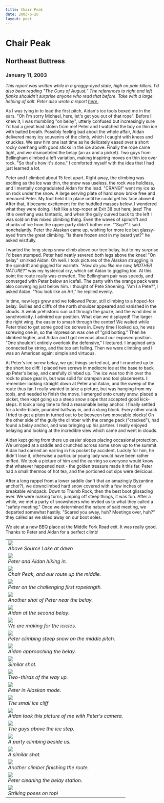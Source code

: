```yaml
---
title: Chair Peak
date: 2003-6-20
layout: post
---
```


<h1>Chair Peak</h1>
<h2>Northeast Buttress</h2>
<h3>January 11, 2003</h3>


<i>
This report was written while in a groggy-eyed state, high on pain killers. I'd also been reading "The Guns of August." The references to right and left flanks shouldn't surprise anyone who read that before. Take with a large helping of salt. Peter also wrote a report 
<a href="http://www.alpenthyme.org/alp/chairnebuttress/chairnebuttress.htm">
here
</a>.
</i>


As I was tying in to lead the first pitch, Aidan's ice tools boxed me in the
ears. "Oh I'm sorry Michael, here, let's get you out of that rope". Before I
knew it, I was mumbling "on belay", utterly confused but increasingly sure I'd
had a great lead stolen from me! Peter and I watched the boy on thin ice with
baited breath. Possibly feeling bad about the whole affair, Aidan delivered many
icy souvenirs of the climb, which I caught with knees and knuckles. We saw him
one last time as he delicately eased over a short rocky overhang with good
sticks in the ice above. Finally the rope came tight, and we dismanteled the
belay (an ax and a picket). Two guys from Bellingham climbed a left variation,
making inspiring moves on thin ice over rock. "So that's how it's done." I
comforted myself with the idea that I had just learned a lot.



Peter and I climbed about 15 feet apart. Right away, the climbing was exciting
as the ice was thin, the snow was useless, the rock was holdless, and I mentally
congradulated Aidan for the lead. "CRANG!" went my ice ax on rock under the
snow. A large serving plate of hard snow broke free and menaced Peter. My foot
held it in place until he could get his face above it. After that, it became
excitement for the huddled masses below. I wondered what they were doing. I felt
like a top-roper at Exit 38 out here, jeez! The little overhang was fantastic,
and when the gully curved back to the left I was sold on this mixed climbing
thing. Even the waves of spindrift and chunks of ice from the upper party didn't
bother me. "'Sup?" I said nonchalantly. Peter the Alaskan came up, wishing for
more ice but glassy-eyed from the great climbing. "Is there frozen snot in my
beard yet?" he asked wistfully.


I wanted the long steep snow climb above our tree belay, but to my surprise I'd
been stumped. Peter had neatly severed both legs above the knee! "On belay"
smirked Aidan. Oh well. I took pictures of the Alaskan struggling in the
spindrift and giggled for warmth. <i>"How do you like me now, MOTHER
NATURE?"</i> was my hysterical cry, which set Aidan to giggling too. At this
point the route really was crowded. The Bellingham pair was speedy, and
converged with Peter below an icefall. The party with the orange pack were also
converging just below him. I thought of Pete Shoening. "Am I a Pete?", I asked
Aidan. "You look like an Art," he replied evenly.


In time, new legs grew and we followed Peter, still climbing to a hoped-for
belay. Gullies and cliffs of the north shoulder appeared and vanished in the
clouds. A weak prehistoric sun cut through the gauze, and the wind died in
synchronicity. I admired our position. What elan we displayed! The larger the
right wing, the easier to smash through the center! We waited while Peter tried
to get some good ice screws in. Every time I looked up, he was screwing one in,
so the impression was one of "grid bolting." Then he climbed higher, and Aidan
and I got nervous about our exposed position. "One shouldn't entirely overlook
the defensive," I lectured. I imagined ants connected by string, and the top ant
falling. Then we were climbing and I was an American again: simple and virtuous.


At Peter's ice screw belay, we got things sorted out, and I crunched up to the short ice cliff.
I placed two screws in mediocre ice at the base to back up Peter's belay, and carefully climbed up.
The ice was too thin over the rock to place gear in, but was solid for crampon and tool placements.
I remember looking straight down at Peter and Aidan, and the sweep of the route thus far. I really
wanted to take a picture, but was hanging from my tools, and needed to finish the move. 
I emerged onto crusty snow, placed a picket, then kept going up a steep snow slope that accepted
good kick-steps. It took a long time to find a reasonable belay anchor. I finally settled for a
knife-blade, pounded halfway in, and a slung block. Every other crack I tried to get a piton in
turned out to be between two moveable blocks! On the other side of the gully the climber with
the orange pack ("cracked"), had found a belay anchor, and was bringing up his partner.
I really enjoyed belaying and looking at the incredible view which came and went in clouds.



Aidan kept going from there up easier slopes placing occasional protection.  We
unroped at a saddle and crunched across some snow up to the summit. Aidan had
carried an earring in his pocket by accident. Luckily for him, he didn't lose
it, otherwise a particular young lady would have been rather miffed. We took a
picture of him and the earring so everyone would know that whatever happened
next - the golden treasure made it this far. Peter had a small thermos of hot
tea, and the portioned out sips were delicious.


After a long rappel from a lower saddle (isn't that an amazingly Byzantine
anchor?), we downclimbed hard snow covered with a few inches of breakable
windpack. Down to Thumb Rock, then the best boot glissading ever. We were making
turns, jumping off steep things, it was fun. After a while, we met a party of
snowshoers who invited us to what they called a "safety meeting." Once we
determined the nature of said meeting, we departed somewhat hastily. "Scared you
away, huh? Meetings over, huh?"  they called as we skied away on our boot soles.


We ate at a new BBQ place at the Middle Fork Road exit. It was really good.
Thanks to Peter and Aidan for a perfect climb!




</td>

<td width="30%" valign=top>
<table>
<tr><td>
<a href="images/articles/trips/2003/csunrise.jpg"><img src="images/articles/trips/2003/csunrise.jpg"></a><br>
<i>Above Source Lake at dawn</i>
</td></tr>
<tr><td>
<a href="images/articles/trips/2003/onapproch.jpg"><img src="images/articles/trips/2003/onapproch.jpg"></a><br>
<i>Peter and Aidan hiking in.</i>
</td></tr>
<tr><td>
<a href="images/articles/trips/2003/demon.jpg"><img src="images/articles/trips/2003/demon.jpg"></a><br>
<i>Chair Peak, and our route up the middle.</i>
</td></tr>
<tr><td>
<a href="images/articles/trips/2003/pfirstp.jpg"><img src="images/articles/trips/2003/pfirstp.jpg"></a><br>
<i>Peter on the challenging first ropelength.</i>
</td></tr>
<tr><td>
<a href="images/articles/trips/2003/pfirstp2.jpg"><img src="images/articles/trips/2003/pfirstp2.jpg"></a><br>
<i>Another shot of Peter near the belay.</i>
</td></tr>
<tr><td>
<a href="images/articles/trips/2003/aidanbala.jpg"><img src="images/articles/trips/2003/aidanbala.jpg"></a><br>
<i>Aidan at the second belay.</i>
</td></tr>
<tr><td>
<a href="images/articles/trips/2003/towice.jpg"><img src="images/articles/trips/2003/towice.jpg"></a><br>
<i>We are making for the icicles.</i>
</td></tr>
<tr><td>
<a href="images/articles/trips/2003/thealaskan.jpg"><img src="images/articles/trips/2003/thealaskan.jpg"></a><br>
<i>Peter climbing steep snow on the middle pitch.</i>
</td></tr>
<tr><td>
<a href="images/articles/trips/2003/aidantrav.jpg"><img src="images/articles/trips/2003/aidantrav.jpg"></a><br>
<i>Aidan approaching the belay.</i>
</td></tr>
<tr><td>
<a href="images/articles/trips/2003/aidantrav2.jpg"><img src="images/articles/trips/2003/aidantrav2.jpg"></a><br>
<i>Similar shot.</i>
</td></tr>
<tr><td>
<a href="images/articles/trips/2003/aidantrav3.jpg"><img src="images/articles/trips/2003/aidantrav3.jpg"></a><br>
<i>Two-thirds of the way up.</i>
</td></tr>
<tr><td>
<a href="images/articles/trips/2003/airtrafcntrl.jpg"><img src="images/articles/trips/2003/airtrafcntrl.jpg"></a><br>
<i>Peter in Alaskan mode.</i>
</td></tr>
<tr><td>
<a href="images/articles/trips/2003/daicepart.jpg"><img src="images/articles/trips/2003/daicepart.jpg"></a><br>
<i>The small ice cliff</i>
</td></tr>
<tr><td>
<a href="images/articles/trips/2003/michaelice.jpg"><img src="images/articles/trips/2003/michaelice.jpg"></a><br>
<i>Aidan took this picture of me with Peter's camera.</i>
</td></tr>
<tr><td>
<a href="images/articles/trips/2003/mypeeps.jpg"><img src="images/articles/trips/2003/mypeeps.jpg"></a><br>
<i>The guys above the ice step.</i>
</td></tr>
<tr><td>
<a href="images/articles/trips/2003/orangec1.jpg"><img src="images/articles/trips/2003/orangec1.jpg"></a><br>
<i>A party climbing beside us.</i>
</td></tr>
<tr><td>
<a href="images/articles/trips/2003/orangec2.jpg"><img src="images/articles/trips/2003/orangec2.jpg"></a><br>
<i>A similar shot.</i>
</td></tr>
<tr><td>
<a href="images/articles/trips/2003/othersup.jpg"><img src="images/articles/trips/2003/othersup.jpg"></a><br>
<i>Another climber finishing the route.</i>
</td></tr>
<tr><td>
<a href="images/articles/trips/2003/upperridge.jpg"><img src="images/articles/trips/2003/upperridge.jpg"></a><br>
<i>Peter cleaning the belay station.</i>
</td></tr>
<tr><td>
<a href="images/articles/trips/2003/jcpenny.jpg"><img src="images/articles/trips/2003/jcpenny.jpg"></a><br>
<i>Striking poses on top!</i>
